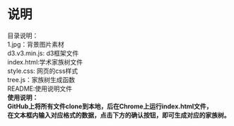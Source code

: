 # 说明<br>
目录说明：<br>
    1.jpg：背景图片素材<br>
    d3.v3.min.js: d3框架文件<br>
    index.html:学术家族树文件<br>
    style.css: 网页的css样式<br>
    tree.js：家族树生成函数<br>
    README:使用说明文件  <br>
<strong>使用说明：<br>
GitHub上将所有文件clone到本地，后在Chrome上运行index.html文件，<br>
在文本框内输入对应格式的数据，点击下方的确认按钮，即可生成对应的家族树。<br>

